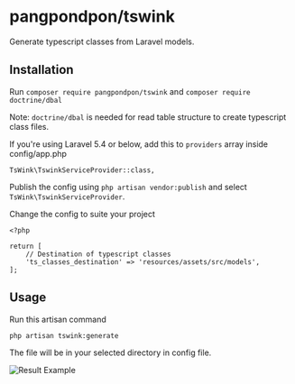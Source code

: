 # pangpondpon/tswink

Generate typescript classes from Laravel models.

## Installation
Run `composer require pangpondpon/tswink` and `composer require doctrine/dbal`

Note: `doctrine/dbal` is needed for read table structure to create typescript class files.

If you're using Laravel 5.4 or below, add this to `providers` array inside config/app.php
```
TsWink\TswinkServiceProvider::class,
```
Publish the config using `php artisan vendor:publish` and select `TsWink\TswinkServiceProvider`.

Change the config to suite your project
```
<?php

return [
    // Destination of typescript classes
    'ts_classes_destination' => 'resources/assets/src/models',
];

```

## Usage
Run this artisan command
```
php artisan tswink:generate
```

The file will be in your selected directory in config file.

![Result Example](https://image.prntscr.com/image/210BjGHFSfKTSJpL8KjZKw.png)